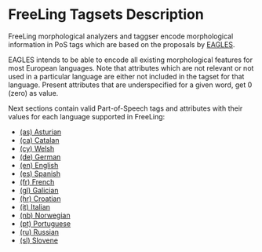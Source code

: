 # FreeLing Tagsets Description

FreeLing morphological analyzers and taggser encode morphological information in PoS tags which are based on the proposals by [EAGLES](http://www.ilc.cnr.it/EAGLES96/annotate/node9.html).

 EAGLES intends to be able to encode all existing morphological features for most European languages. 
 Note that attributes which are not relevant or not used in a particular language are either not included in the tagset for that language.
 Present attributes that are underspecified for a given word, get 0 (zero) as value.

 Next sections contain valid Part-of-Speech tags and attributes with their values for each language supported in FreeLing:

* [(as) Asturian](tagset-as.md)
* [(ca) Catalan](tagset-ca.md)
* [(cy) Welsh](tagset-cy.md)
* [(de) German](tagset-de.md)
* [(en) English](tagset-en.md)
* [(es) Spanish](tagset-es.md)
* [(fr) French](tagset-fr.md)
* [(gl) Galician](tagset-gl.md)
* [(hr) Croatian](tagset-hr.md)
* [(it) Italian](tagset-it.md)
* [(nb) Norwegian](tagset-nb.md)
* [(pt) Portuguese](tagset-pt.md)
* [(ru) Russian](tagset-ru.md)
* [(sl) Slovene](tagset-sl.md)
